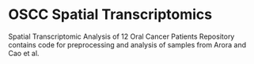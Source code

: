 # OSCC Spatial Transcriptomics
Spatial Transcriptomic Analysis of 12 Oral Cancer Patients
Repository contains code for preprocessing and analysis of samples from Arora and Cao et al.
